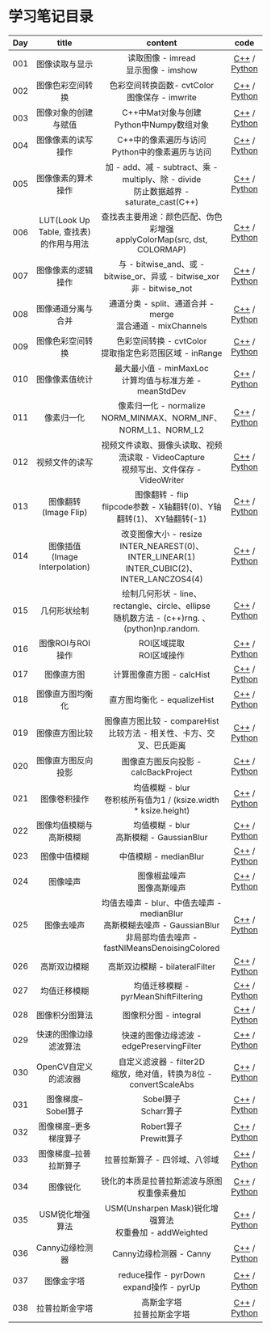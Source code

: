 <!--
 * @Author       : Bingqiang Zhou
 * @Date         : 2021-01-24 18:15:02
 * @LastEditors  : Bingqiang Zhou
 * @LastEditTime : 2021-02-15 23:40:24
 * @Description  : 
-->

# 学习笔记目录

| Day | title | content | code |
| :---: | :---: | :---: | :---: |
| 001 | 图像读取与显示 | 读取图像 - imread</br>显示图像 - imshow | [C++](../../CPP/codes/day001.cpp) / [Python](../../Python/day001.py)
| 002 | 图像色彩空间转换 | 色彩空间转换函数- cvtColor</br>图像保存 - imwrite | [C++](../../CPP/codes/day002.cpp) / [Python](../../Python/day002.py)|
| 003 | 图像对象的创建与赋值 | C++中Mat对象与创建</br>Python中Numpy数组对象 | [C++](../../CPP/codes/day003.cpp) / [Python](../../Python/day003.py)|
| 004 | 图像像素的读写操作 | C++中的像素遍历与访问</br>Python中的像素遍历与访问 | [C++](../../CPP/codes/day004.cpp) / [Python](../../Python/day004.py)|
| 005 | 图像像素的算术操作 | 加 - add、减 - subtract、乘 - multiply、除 - divide</br>防止数据越界 - saturate_cast(C++) | [C++](../../CPP/codes/day005.cpp) / [Python](../../Python/day005.py)
| 006 | LUT(Look Up Table, 查找表)的作用与用法 | 查找表主要用途：颜色匹配、伪色彩增强</br>applyColorMap(src, dst, COLORMAP) | [C++](../../CPP/codes/day006.cpp) / [Python](../../Python/day006.py)|
| 007 | 图像像素的逻辑操作 | 与 - bitwise_and、或 - bitwise_or、异或 - bitwise_xor</br>非 - bitwise_not | [C++](../../CPP/codes/day007.cpp) / [Python](../../Python/day007.py)|
| 008 | 图像通道分离与合并 |  通道分类 - split、通道合并 - merge</br>混合通道 - mixChannels | [C++](../../CPP/codes/day008.cpp) / [Python](../../Python/day008.py) |
| 009 | 图像色彩空间转换 |  色彩空间转换 - cvtColor</br>提取指定色彩范围区域 - inRange | [C++](../../CPP/codes/day009.cpp) / [Python](../../Python/day009.py) |
| 010 | 图像像素值统计 |  最大最小值 - minMaxLoc</br>计算均值与标准方差 - meanStdDev | [C++](../../CPP/codes/day010.cpp) / [Python](../../Python/day010.py) |
| 011 | 像素归一化 |  像素归一化 - normalize</br>NORM_MINMAX、NORM_INF、NORM_L1、NORM_L2 | [C++](../../CPP/codes/day011.cpp) / [Python](../../Python/day011.py) |
| 012 | 视频文件的读写 |  视频文件读取、摄像头读取、视频流读取 - VideoCapture</br>视频写出、文件保存 - VideoWriter | [C++](../../CPP/codes/day012.cpp) / [Python](../../Python/day012.py) |
| 013 | 图像翻转(Image Flip) |  图像翻转 - flip</br>flipcode参数 - X轴翻转(0)、Y轴翻转(1)、 XY轴翻转(-1) | [C++](../../CPP/codes/day013.cpp) / [Python](../../Python/day013.py) |
| 014 | 图像插值(Image Interpolation) | 改变图像大小 - resize</br>INTER_NEAREST(0)、INTER_LINEAR(1) </br>  INTER_CUBIC(2)、INTER_LANCZOS4(4) | [C++](../../CPP/codes/day014.cpp) / [Python](../../Python/day014.py) |
| 015 | 几何形状绘制 | 绘制几何形状 - line、rectangle、circle、ellipse</br>随机数方法 - (c++)rng. 、(python)np.random. | [C++](../../CPP/codes/day015.cpp) / [Python](../../Python/day015.py) |
| 016 | 图像ROI与ROI操作 | ROI区域提取</br>ROI区域操作 | [C++](../../CPP/codes/day016.cpp) / [Python](../../Python/day016.py) |
| 017 | 图像直方图 | 计算图像直方图 - calcHist | [C++](../../CPP/codes/day017.cpp) / [Python](../../Python/day017.py) |
| 018 | 图像直方图均衡化 | 直方图均衡化 - equalizeHist | [C++](../../CPP/codes/day018.cpp) / [Python](../../Python/day018.py) |
| 019 | 图像直方图比较 | 图像直方图比较 - compareHist</br>比较方法 - 相关性、卡方、交叉、巴氏距离 | [C++](../../CPP/codes/day019.cpp) / [Python](../../Python/day019.py) |
| 020 | 图像直方图反向投影 | 图像直方图反向投影 - calcBackProject | [C++](../../CPP/codes/day020.cpp) / [Python](../../Python/day020.py) |
| 021 | 图像卷积操作 | 均值模糊 - blur</br>卷积核所有值为1 / (ksize.width * ksize.height) | [C++](../../CPP/codes/day021.cpp) / [Python](../../Python/day021.py) |
| 022 | 图像均值模糊与高斯模糊 | 均值模糊 - blur</br>高斯模糊 - GaussianBlur | [C++](../../CPP/codes/day022.cpp) / [Python](../../Python/day022.py) |
| 023 | 图像中值模糊 | 中值模糊 - medianBlur | [C++](../../CPP/codes/day023.cpp) / [Python](../../Python/day023.py) |
| 024 | 图像噪声 | 图像椒盐噪声</br>图像高斯噪声 | [C++](../../CPP/codes/day024.cpp) / [Python](../../Python/day024.py) |
| 025 | 图像去噪声 | 均值去噪声 - blur、中值去噪声 - medianBlur</br>高斯模糊去噪声 - GaussianBlur</br>非局部均值去噪声 - fastNlMeansDenoisingColored | [C++](../../CPP/codes/day025.cpp) / [Python](../../Python/day025.py) |
| 026 | 高斯双边模糊 | 高斯双边模糊 - bilateralFilter | [C++](../../CPP/codes/day026.cpp) / [Python](../../Python/day026.py) |
| 027 | 均值迁移模糊 | 均值迁移模糊 - pyrMeanShiftFiltering | [C++](../../CPP/codes/day027.cpp) / [Python](../../Python/day027.py) |
| 028 | 图像积分图算法 | 图像积分图 - integral | [C++](../../CPP/codes/day028.cpp) / [Python](../../Python/day028.py) |
| 029 | 快速的图像边缘滤波算法 | 快速的图像边缘滤波 - edgePreservingFilter | [C++](../../CPP/codes/day029.cpp) / [Python](../../Python/day029.py) |
| 030 | OpenCV自定义的滤波器 | 自定义滤波器 - filter2D</br>缩放，绝对值，转换为8位 - convertScaleAbs | [C++](../../CPP/codes/day030.cpp) / [Python](../../Python/day030.py) |
| 031 | 图像梯度–Sobel算子 | Sobel算子</br>Scharr算子 | [C++](../../CPP/codes/day031.cpp) / [Python](../../Python/day031.py) |
| 032 | 图像梯度–更多梯度算子 | Robert算子</br>Prewitt算子 | [C++](../../CPP/codes/day032.cpp) / [Python](../../Python/day032.py) |
| 033 | 图像梯度–拉普拉斯算子 | 拉普拉斯算子 - 四邻域、八邻域 | [C++](../../CPP/codes/day033.cpp) / [Python](../../Python/day033.py) |
| 034 | 图像锐化 | 锐化的本质是拉普拉斯滤波与原图权重像素叠加 | [C++](../../CPP/codes/day034.cpp) / [Python](../../Python/day034.py) |
| 035 | USM锐化增强算法 | USM(Unsharpen Mask)锐化增强算法</br>权重叠加 - addWeighted | [C++](../../CPP/codes/day035.cpp) / [Python](../../Python/day035.py) |
| 036 | Canny边缘检测器 | Canny边缘检测器 - Canny | [C++](../../CPP/codes/day036.cpp) / [Python](../../Python/day036.py) |
| 037 | 图像金字塔 | reduce操作 - pyrDown</br>expand操作 - pyrUp | [C++](../../CPP/codes/day037.cpp) / [Python](../../Python/day037.py) |
| 038 | 拉普拉斯金字塔 | 高斯金字塔</br>拉普拉斯金字塔 | [C++](../../CPP/codes/day038.cpp) / [Python](../../Python/day038.py) |
